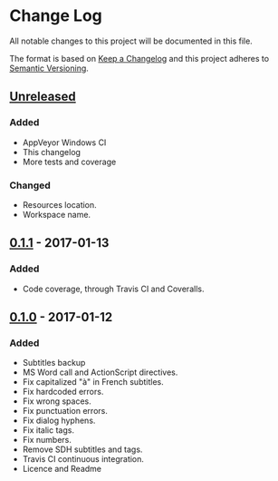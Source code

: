 # Change Log
All notable changes to this project will be documented in this file.

The format is based on [Keep a Changelog](http://keepachangelog.com/)
and this project adheres to [Semantic Versioning](http://semver.org/).

## [Unreleased]
### Added
- AppVeyor Windows CI
- This changelog
- More tests and coverage

### Changed
- Resources location.
- Workspace name.

## [0.1.1] - 2017-01-13
### Added
- Code coverage, through Travis CI and Coveralls.

## [0.1.0] - 2017-01-12
### Added
- Subtitles backup
- MS Word call and ActionScript directives.
- Fix capitalized "à" in French subtitles.
- Fix hardcoded errors.
- Fix wrong spaces.
- Fix punctuation errors.
- Fix dialog hyphens.
- Fix italic tags.
- Fix numbers.
- Remove SDH subtitles and tags.
- Travis CI continuous integration.
- Licence and Readme

[Unreleased]: https://github.com/adrienbricchi/sub-titles-auto-correct/tree/develop
[0.1.1]: https://github.com/adrienbricchi/sub-titles-auto-correct/releases/tag/0.1.1
[0.1.0]: https://github.com/adrienbricchi/sub-titles-auto-correct/releases/tag/0.1.0
